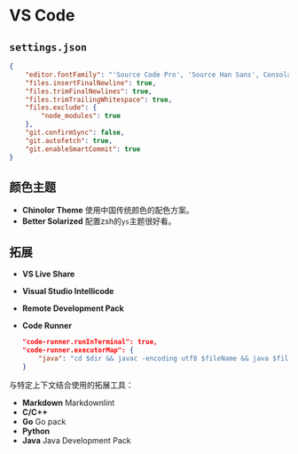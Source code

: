# VS Code

## `settings.json`

```json
{
    "editor.fontFamily": "'Source Code Pro', 'Source Han Sans', Consolas, 'Courier New', monospace",
    "files.insertFinalNewline": true,
    "files.trimFinalNewlines": true,
    "files.trimTrailingWhitespace": true,
    "files.exclude": {
        "node_modules": true
    },
    "git.confirmSync": false,
    "git.autofetch": true,
    "git.enableSmartCommit": true
}
```

## 颜色主题

* **Chinolor Theme** 使用中国传统颜色的配色方案。
* **Better Solarized** 配置zsh的`ys`主题很好看。

## 拓展

* **VS Live Share**
* **Visual Studio Intellicode**
* **Remote Development Pack**
* **Code Runner**

    ```json
    "code-runner.runInTerminal": true,
    "code-runner.executorMap": {
        "java": "cd $dir && javac -encoding utf8 $fileName && java $fileNameWithoutExt",
    }
    ```

与特定上下文结合使用的拓展工具：

* **Markdown** Markdownlint
* **C/C++**
* **Go** Go pack
* **Python**
* **Java** Java Development Pack
